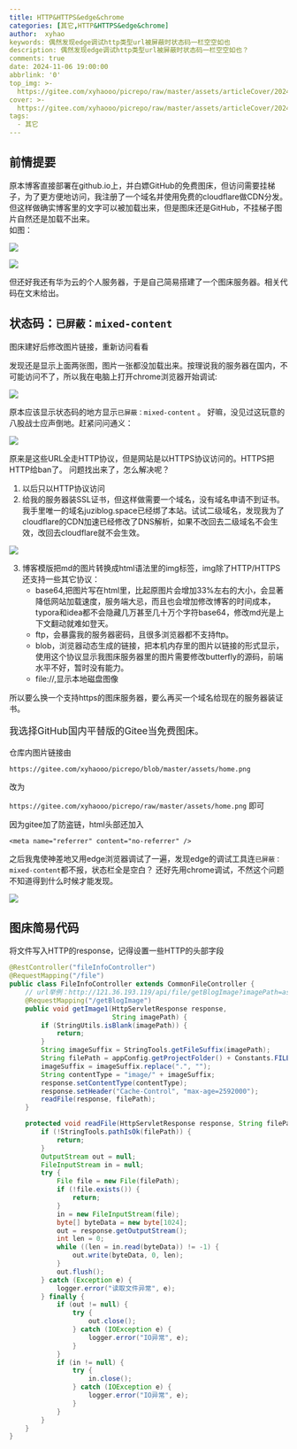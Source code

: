 ```yaml
---
title: HTTP&HTTPS&edge&chrome
categories: [其它,HTTP&HTTPS&edge&chrome]
author:  xyhao
keywords: 偶然发现edge调试http类型url被屏蔽时状态码一栏空空如也
description: 偶然发现edge调试http类型url被屏蔽时状态码一栏空空如也？
comments: true
date: 2024-11-06 19:00:00
abbrlink: '0'
top_img: >-
  https://gitee.com/xyhaooo/picrepo/raw/master/assets/articleCover/2024-11-06-edgechrome.png
cover: >-
  https://gitee.com/xyhaooo/picrepo/raw/master/assets/articleCover/2024-11-06-edgechrome.png
tags:
  - 其它
---
```



## 前情提要
原本博客直接部署在github.io上，并白嫖GitHub的免费图床，但访问需要挂梯子，为了更方便地访问，我注册了一个域名并使用免费的cloudflare做CDN分发。    
但这样做确实博客里的文字可以被加载出来，但是图床还是GitHub，不挂梯子图片自然还是加载不出来。  
如图：

![](https://gitee.com/xyhaooo/picrepo/raw/master/assets/articleSource/2024-11-06-edgechrome/img_2.png)  


![](https://gitee.com/xyhaooo/picrepo/raw/master/assets/articleSource/2024-11-06-edgechrome/img_3.png)


但还好我还有华为云的个人服务器，于是自己简易搭建了一个图床服务器。相关代码在文末给出。  

## 状态码：`已屏蔽：mixed-content`
图床建好后修改图片链接，重新访问看看  

发现还是显示上面两张图，图片一张都没加载出来。按理说我的服务器在国内，不可能访问不了，所以我在电脑上打开chrome浏览器开始调试:  

![](https://gitee.com/xyhaooo/picrepo/raw/master/assets/articleSource/2024-11-06-edgechrome/img_1.png)  

原本应该显示状态码的地方显示`已屏蔽：mixed-content` 。
好嘛，没见过这玩意的八股战士应声倒地。赶紧问问通义：

![](https://gitee.com/xyhaooo/picrepo/raw/master/assets/articleSource/2024-11-06-edgechrome/img_4.png)   

原来是这些URL全走HTTP协议，但是网站是以HTTPS协议访问的。HTTPS把HTTP给ban了。
问题找出来了，怎么解决呢？
1. 以后只以HTTP协议访问
2. 给我的服务器装SSL证书，但这样做需要一个域名，没有域名申请不到证书。我手里唯一的域名juziblog.space已经绑了本站。试试二级域名，发现我为了cloudflare的CDN加速已经修改了DNS解析，如果不改回去二级域名不会生效，改回去cloudflare就不会生效。

![](https://gitee.com/xyhaooo/picrepo/raw/master/assets/articleSource/2024-11-06-edgechrome/img_5.png)

3. 博客模版把md的图片转换成html语法里的img标签，img除了HTTP/HTTPS还支持一些其它协议：
   - base64,把图片写在html里，比起原图片会增加33%左右的大小，会显著降低网站加载速度，服务端大忌，而且也会增加修改博客的时间成本，typora和idea都不会隐藏几万甚至几十万个字符base64，修改md光是上下文翻动就难如登天。
   - ftp，会暴露我的服务器密码，且很多浏览器都不支持ftp。
   - blob，浏览器动态生成的链接，把本机内存里的图片以链接的形式显示，使用这个协议显示我图床服务器里的图片需要修改butterfly的源码，前端水平不好，暂时没有能力。
   - file://,显示本地磁盘图像

   

所以要么换一个支持https的图床服务器，要么再买一个域名给现在的服务器装证书。

<p style="font-size: 17px;">我选择GitHub国内平替版的Gitee当免费图床。</p>
仓库内图片链接由 

`https://gitee.com/xyhaooo/picrepo/blob/master/assets/home.png`

改为

`https://gitee.com/xyhaooo/picrepo/raw/master/assets/home.png` 即可

因为gitee加了防盗链，html头部还加入

`<meta name="referrer" content="no-referrer" />`

之后我鬼使神差地又用edge浏览器调试了一遍，发现edge的调试工具连`已屏蔽：mixed-content`都不报，状态栏全是空白？
还好先用chrome调试，不然这个问题不知道得到什么时候才能发现。

![](https://gitee.com/xyhaooo/picrepo/raw/master/assets/articleSource/2024-11-06-edgechrome/img.png)  


## 图床简易代码
将文件写入HTTP的response，记得设置一些HTTP的头部字段
```java
@RestController("fileInfoController")
@RequestMapping("/file")
public class FileInfoController extends CommonFileController {
    // url举例：http://121.36.193.119/api/file/getBlogImage?imagePath=assets/articleCover/2024-01-31-Hash.png
    @RequestMapping("/getBlogImage")
    public void getImage1(HttpServletResponse response,
                          String imagePath) {
        if (StringUtils.isBlank(imagePath)) {
            return;
        }
        String imageSuffix = StringTools.getFileSuffix(imagePath);
        String filePath = appConfig.getProjectFolder() + Constants.FILE_FOLDER_FILE  + "/" + imagePath;
        imageSuffix = imageSuffix.replace(".", "");
        String contentType = "image/" + imageSuffix;
        response.setContentType(contentType);
        response.setHeader("Cache-Control", "max-age=2592000");
        readFile(response, filePath);
    }

    protected void readFile(HttpServletResponse response, String filePath) {
        if (!StringTools.pathIsOk(filePath)) {
            return;
        }
        OutputStream out = null;
        FileInputStream in = null;
        try {
            File file = new File(filePath);
            if (!file.exists()) {
                return;
            }
            in = new FileInputStream(file);
            byte[] byteData = new byte[1024];
            out = response.getOutputStream();
            int len = 0;
            while ((len = in.read(byteData)) != -1) {
                out.write(byteData, 0, len);
            }
            out.flush();
        } catch (Exception e) {
            logger.error("读取文件异常", e);
        } finally {
            if (out != null) {
                try {
                    out.close();
                } catch (IOException e) {
                    logger.error("IO异常", e);
                }
            }
            if (in != null) {
                try {
                    in.close();
                } catch (IOException e) {
                    logger.error("IO异常", e);
                }
            }
        }
    }
}
```


